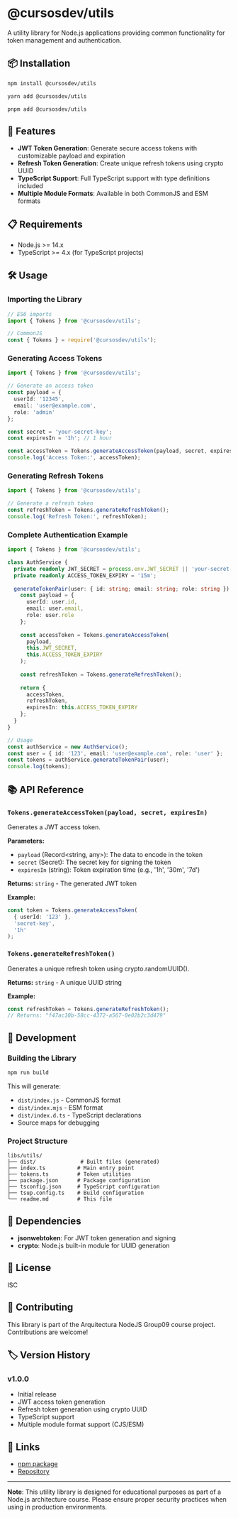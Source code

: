 # @cursosdev/utils

A utility library for Node.js applications providing common functionality for token management and authentication.

## 📦 Installation

```bash
npm install @cursosdev/utils
```

```bash
yarn add @cursosdev/utils
```

```bash
pnpm add @cursosdev/utils
```

## 🚀 Features

- **JWT Token Generation**: Generate secure access tokens with customizable payload and expiration
- **Refresh Token Generation**: Create unique refresh tokens using crypto UUID
- **TypeScript Support**: Full TypeScript support with type definitions included
- **Multiple Module Formats**: Available in both CommonJS and ESM formats

## 📋 Requirements

- Node.js >= 14.x
- TypeScript >= 4.x (for TypeScript projects)

## 🛠️ Usage

### Importing the Library

```typescript
// ES6 imports
import { Tokens } from '@cursosdev/utils';

// CommonJS
const { Tokens } = require('@cursosdev/utils');
```

### Generating Access Tokens

```typescript
import { Tokens } from '@cursosdev/utils';

// Generate an access token
const payload = {
  userId: '12345',
  email: 'user@example.com',
  role: 'admin'
};

const secret = 'your-secret-key';
const expiresIn = '1h'; // 1 hour

const accessToken = Tokens.generateAccessToken(payload, secret, expiresIn);
console.log('Access Token:', accessToken);
```

### Generating Refresh Tokens

```typescript
import { Tokens } from '@cursosdev/utils';

// Generate a refresh token
const refreshToken = Tokens.generateRefreshToken();
console.log('Refresh Token:', refreshToken);
```

### Complete Authentication Example

```typescript
import { Tokens } from '@cursosdev/utils';

class AuthService {
  private readonly JWT_SECRET = process.env.JWT_SECRET || 'your-secret-key';
  private readonly ACCESS_TOKEN_EXPIRY = '15m';
  
  generateTokenPair(user: { id: string; email: string; role: string }) {
    const payload = {
      userId: user.id,
      email: user.email,
      role: user.role
    };
    
    const accessToken = Tokens.generateAccessToken(
      payload, 
      this.JWT_SECRET, 
      this.ACCESS_TOKEN_EXPIRY
    );
    
    const refreshToken = Tokens.generateRefreshToken();
    
    return {
      accessToken,
      refreshToken,
      expiresIn: this.ACCESS_TOKEN_EXPIRY
    };
  }
}

// Usage
const authService = new AuthService();
const user = { id: '123', email: 'user@example.com', role: 'user' };
const tokens = authService.generateTokenPair(user);
console.log(tokens);
```

## 📚 API Reference

### `Tokens.generateAccessToken(payload, secret, expiresIn)`

Generates a JWT access token.

**Parameters:**
- `payload` (Record<string, any>): The data to encode in the token
- `secret` (Secret): The secret key for signing the token
- `expiresIn` (string): Token expiration time (e.g., '1h', '30m', '7d')

**Returns:** `string` - The generated JWT token

**Example:**
```typescript
const token = Tokens.generateAccessToken(
  { userId: '123' }, 
  'secret-key', 
  '1h'
);
```

### `Tokens.generateRefreshToken()`

Generates a unique refresh token using crypto.randomUUID().

**Returns:** `string` - A unique UUID string

**Example:**
```typescript
const refreshToken = Tokens.generateRefreshToken();
// Returns: "f47ac10b-58cc-4372-a567-0e02b2c3d479"
```

## 🔧 Development

### Building the Library

```bash
npm run build
```

This will generate:
- `dist/index.js` - CommonJS format
- `dist/index.mjs` - ESM format  
- `dist/index.d.ts` - TypeScript declarations
- Source maps for debugging

### Project Structure

```
libs/utils/
├── dist/              # Built files (generated)
├── index.ts          # Main entry point
├── tokens.ts         # Token utilities
├── package.json      # Package configuration
├── tsconfig.json     # TypeScript configuration
├── tsup.config.ts    # Build configuration
└── readme.md         # This file
```

## 🤝 Dependencies

- **jsonwebtoken**: For JWT token generation and signing
- **crypto**: Node.js built-in module for UUID generation

## 📄 License

ISC

## 👥 Contributing

This library is part of the Arquitectura NodeJS Group09 course project. Contributions are welcome!

## 🏷️ Version History

### v1.0.0
- Initial release
- JWT access token generation
- Refresh token generation using crypto UUID
- TypeScript support
- Multiple module format support (CJS/ESM)

## 🔗 Links

- [npm package](https://www.npmjs.com/package/@cursosdev/utils)
- [Repository](https://github.com/cursosdevfull/Arquitectura_NodeJS_Group09)

---

**Note**: This utility library is designed for educational purposes as part of a Node.js architecture course. Please ensure proper security practices when using in production environments.
